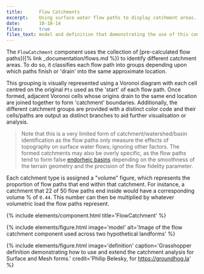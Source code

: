 ```yaml
---
title:      Flow Catchments
excerpt:    Using surface water flow paths to display catchment areas.
date:       18-10-14
files:      true
files_text: model and definition that demonstrating the use of this component
---
```


The `FlowCatchment` component uses the collection of [pre-calculated flow paths]({% link _documentation/flows.md %}) to identify different catchment areas. To do so, it classifies each flow path into groups depending upon which paths finish or 'drain' into the same approximate location.

This grouping is visually represented using a Voronoi diagram with each cell centred on the original `Pts` used as the 'start' of each flow path. Once formed, adjacent Voronoi cells whose origins drain to the same end location are joined together to form 'catchment' boundaries. Additionally, the different catchment groups are provided with a distinct color code and their cells/paths are output as distinct branches to aid further visualisation or analysis.

> Note that this is a very limited form of catchment/watershed/basin identification as the flow paths only measure the effects of topography on surface water flows; ignoring other factors. The formed catchments may also be overly specific, as the flow paths tend to form false [endorheic basins](https://en.wikipedia.org/wiki/Endorheic_basin) depending on the smoothness of the terrain geometry and the precision of the flow fidelity parameter.

Each catchment type is assigned a "volume" figure, which represents the proportion of flow paths that end within that catchment. For instance, a catchment that 22 of 50 flow paths end inside would have a corresponding volume % of `0.44`. This number can then be multiplied by whatever volumetric load the flow paths represent.

{% include elements/component.html title='FlowCatchment' %}

{% include elements/figure.html image='model' alt='Image of the flow catchment component used across two hypothetical landforms' %}

{% include elements/figure.html image='definition' caption='Grasshopper definition demonstrating how to use and extend the catchment analysis for Surface and Mesh forms.' credit='Philip Belesky, for https://groundhog.la' %}

